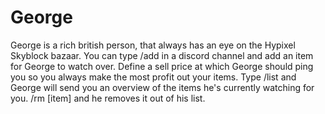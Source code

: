 # George

George is a rich british person, that always has an eye on the Hypixel Skyblock bazaar. You can type /add in a discord channel and add an item for George to watch over. Define a sell price at which George should ping you so you always make the most profit out your items. Type /list and George will send you an overview of the items he's currently watching for you. /rm [item] and he removes it out of his list. 

